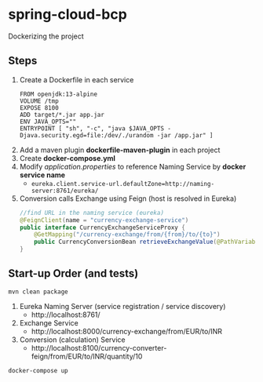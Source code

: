 # spring-cloud-bcp
Dockerizing the project

## Steps

1. Create a Dockerfile in each service
    ```docker
    FROM openjdk:13-alpine
    VOLUME /tmp
    EXPOSE 8100
    ADD target/*.jar app.jar
    ENV JAVA_OPTS=""
    ENTRYPOINT [ "sh", "-c", "java $JAVA_OPTS -Djava.security.egd=file:/dev/./urandom -jar /app.jar" ]
    ```
1. Add a maven plugin **dockerfile-maven-plugin** in each project
1. Create **docker-compose.yml**
1. Modify *application.properties* to reference Naming Service by **docker service name**
    * `eureka.client.service-url.defaultZone=http://naming-server:8761/eureka/`
1. Conversion calls Exchange using Feign (host is resolved in Eureka)
    ```java
    //find URL in the naming service (eureka)
    @FeignClient(name = "currency-exchange-service")
    public interface CurrencyExchangeServiceProxy {
        @GetMapping("/currency-exchange/from/{from}/to/{to}")
        public CurrencyConversionBean retrieveExchangeValue(@PathVariable("from") String from, @PathVariable("to") String to);
    }
    ```

## Start-up Order (and tests)

```
mvn clean package
```

1. Eureka Naming Server (service registration / service discovery)
    * http://localhost:8761/
1. Exchange Service
    * http://localhost:8000/currency-exchange/from/EUR/to/INR
1. Conversion (calculation) Service
    * http://localhost:8100/currency-converter-feign/from/EUR/to/INR/quantity/10


```
docker-compose up
```

